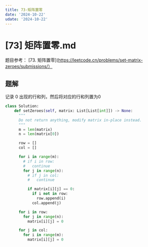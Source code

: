 ```yaml
---
title: 73-矩阵置零
date: '2024-10-22'
udate: '2024-10-22'
---
```

# [73] 矩阵置零.md
题目参考： [73. 矩阵置零](https://leetcode.cn/problems/set-matrix-zeroes/submissions/）

## 题解
记录 0 出现的行和列，然后将对应的行和列置为0

```py
class Solution:
    def setZeroes(self, matrix: List[List[int]]) -> None:
      """
      Do not return anything, modify matrix in-place instead.
      """
      m = len(matrix)
      n = len(matrix[0])

      row = []
      col = []

      for i in range(m):
        # if i in row:
        #   continue
        for j in range(n):
          # if j in col:
          #   continue

          if matrix[i][j] == 0:
            if i not in row:
              row.append(i)
            col.append(j)

      for i in row:
        for j in range(n):
          matrix[i][j] = 0

      for j in col:
        for i in range(m):
          matrix[i][j] = 0

```
